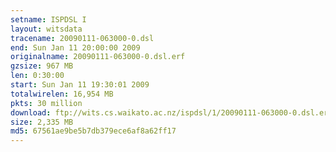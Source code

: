 ```yaml
---
setname: ISPDSL I
layout: witsdata
tracename: 20090111-063000-0.dsl
end: Sun Jan 11 20:00:00 2009
originalname: 20090111-063000-0.dsl.erf
gzsize: 967 MB
len: 0:30:00
start: Sun Jan 11 19:30:01 2009
totalwirelen: 16,954 MB
pkts: 30 million
download: ftp://wits.cs.waikato.ac.nz/ispdsl/1/20090111-063000-0.dsl.erf.gz
size: 2,335 MB
md5: 67561ae9be5b7db379ece6af8a62ff17
---
```


